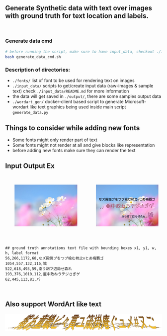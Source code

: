 ## Generate Synthetic data with text over images with ground truth for text location and labels.

<br>

### Generate data cmd
```bash
# before running the script, make sure to have input_data, checkout ./input_data
bash generate_data_cmd.sh
```


### Description of directories:
- `./fonts/` list of font to be used for rendering text on images
- `./input_data/` scripts to get/create input data (raw-images & sample text) 
check `./input_data/README.md` for more information
- the data will get saved in `./output/`, there are some samples output data
- `./wordart_gen/` docker-client based script to generate Microsoft-wordart like text graphics
being used inside main script `generate_data.py`



## Things to consider while adding new fonts
- Some fonts might only render part of text
- Some fonts might not render at all and give blocks like representation
- before adding new fonts make sure they can render the text

## Input Output Ex
<div style="display: flex;">
    <img src="input_data/raw_images/image_pixalbay_p2_5.jpg" alt="First Image" style="width: 40%;  margin: 30px;">
    <img src="output/0002.png" alt="Second Image" style="width: 40%; margin: 30px;">
</div>

<br>

```
## ground truth annotations text file with bounding boxes x1, y1, w, h, label format
56,266,1172,68,なズ殿諏プをつプ楡む柿之vヒあ梅覇ゴ
1054,557,132,116,城
522,618,493,59,染う胡フ辺局ゼ森れ
193,376,1010,112,亜中政ねうテジさぎゲ
62,445,113,81,バ
```

<br>

## Also support WordArt like text 
![](wordart_gen/output/wordart-tilt-.png)